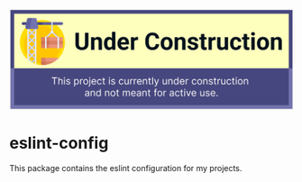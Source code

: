 ![Under Construction](https://raw.githubusercontent.com/zrosenbauer/art/main/banners/banner_under_construction.png)

# eslint-config 

This package contains the eslint configuration for my projects.
